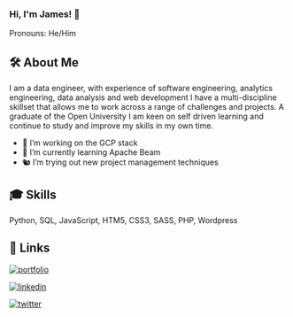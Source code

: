 
### Hi, I'm James! 👋

Pronouns: He/Him
  
## 🛠 About Me
I am a data engineer, with experience of software engineering, analytics engineering, data analysis and web development I have a multi-discipline skillset that allows me to work across a range of challenges and projects.
A graduate of the Open University I am keen on self driven learning and continue to study and improve my skills in my own time.
- 🌱 I’m working on the GCP stack
- 🚀 I’m currently learning Apache Beam
- 🐿️ I’m trying out new project management techniques 
  
## 🎓 Skills
Python, SQL, JavaScript, HTM5, CSS3, SASS, PHP, Wordpress
  
## 🔗 Links
[![portfolio](https://img.shields.io/badge/my_portfolio-000?style=for-the-badge&logo=ko-fi&logoColor=white)](https://jamesdewes.com/projects)

[![linkedin](https://img.shields.io/badge/linkedin-0A66C2?style=for-the-badge&logo=linkedin&logoColor=white)](https://www.linkedin.com/in/james-dewes)

[![twitter](https://img.shields.io/badge/twitter-1DA1F2?style=for-the-badge&logo=twitter&logoColor=white)](https://twitter.com/jimdewes)

  

<!--
**james-dewes/james-dewes** is a ✨ _special_ ✨ repository because its `README.md` (this file) appears on your GitHub profile.

Here are some ideas to get you started:

- 🔭 I’m currently working on ...
- 🌱 I’m currently learning ...
- 👯 I’m looking to collaborate on ...
- 🤔 I’m looking for help with ...
- 💬 Ask me about ...
- 📫 How to reach me: ...
- ⚡ Fun fact: ...
-->
